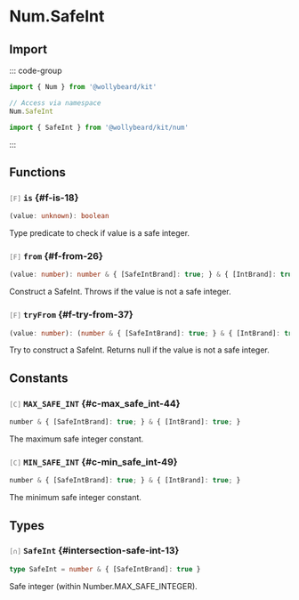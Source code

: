 # Num.SafeInt

## Import

::: code-group

```typescript [Namespace]
import { Num } from '@wollybeard/kit'

// Access via namespace
Num.SafeInt
```

```typescript [Barrel]
import { SafeInt } from '@wollybeard/kit/num'
```

:::

## Functions

### <span style="opacity: 0.6; font-weight: normal; font-size: 0.85em;">`[F]`</span> `is`<SourceLink inline href="https://github.com/jasonkuhrt/kit/blob/main/./src/domains/num/safe-int/safe-int.ts#L18" /> {#f-is-18}

```typescript
(value: unknown): boolean
```

Type predicate to check if value is a safe integer.

### <span style="opacity: 0.6; font-weight: normal; font-size: 0.85em;">`[F]`</span> `from`<SourceLink inline href="https://github.com/jasonkuhrt/kit/blob/main/./src/domains/num/safe-int/safe-int.ts#L26" /> {#f-from-26}

```typescript
(value: number): number & { [SafeIntBrand]: true; } & { [IntBrand]: true; }
```

Construct a SafeInt. Throws if the value is not a safe integer.

### <span style="opacity: 0.6; font-weight: normal; font-size: 0.85em;">`[F]`</span> `tryFrom`<SourceLink inline href="https://github.com/jasonkuhrt/kit/blob/main/./src/domains/num/safe-int/safe-int.ts#L37" /> {#f-try-from-37}

```typescript
(value: number): (number & { [SafeIntBrand]: true; } & { [IntBrand]: true; }) | null
```

Try to construct a SafeInt. Returns null if the value is not a safe integer.

## Constants

### <span style="opacity: 0.6; font-weight: normal; font-size: 0.85em;">`[C]`</span> `MAX_SAFE_INT`<SourceLink inline href="https://github.com/jasonkuhrt/kit/blob/main/./src/domains/num/safe-int/safe-int.ts#L44" /> {#c-max_safe_int-44}

```typescript
number & { [SafeIntBrand]: true; } & { [IntBrand]: true; }
```

The maximum safe integer constant.

### <span style="opacity: 0.6; font-weight: normal; font-size: 0.85em;">`[C]`</span> `MIN_SAFE_INT`<SourceLink inline href="https://github.com/jasonkuhrt/kit/blob/main/./src/domains/num/safe-int/safe-int.ts#L49" /> {#c-min_safe_int-49}

```typescript
number & { [SafeIntBrand]: true; } & { [IntBrand]: true; }
```

The minimum safe integer constant.

## Types

### <span style="opacity: 0.6; font-weight: normal; font-size: 0.85em;">`[∩]`</span> `SafeInt`<SourceLink inline href="https://github.com/jasonkuhrt/kit/blob/main/./src/domains/num/safe-int/safe-int.ts#L13" /> {#intersection-safe-int-13}

```typescript
type SafeInt = number & { [SafeIntBrand]: true }
```

Safe integer (within Number.MAX_SAFE_INTEGER).
